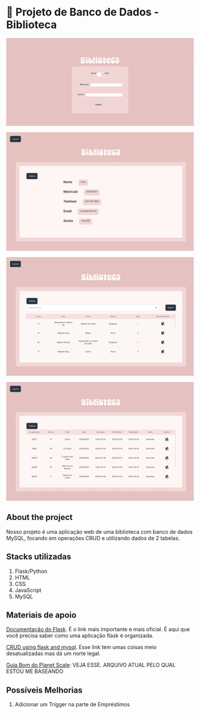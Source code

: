 # 📕 Projeto de Banco de Dados - Biblioteca

![Imagem_Biblio](library-flask/Biblioteca-1.png)

![aluno_dados](library-flask/pdf2png/Chuu-1.png)

![livros](library-flask/pdf2png/Aluno_Livros-1.png)

![emprestimos](library-flask/pdf2png/Devolucao-1.png)


## About the project
Nosso projeto é uma aplicação web de uma biblioteca com banco de dados MySQL, focando em operações CRUD e utilizando dados de 2 tabelas.

## Stacks utilizadas
1. Flask/Python
2. HTML
3. CSS
4. JavaScript
5. MySQL

## Materiais de apoio
[Documentação do Flask](https://python-adv-web-apps.readthedocs.io/en/latest/flask3.html). É o link mais importante e mais oficial. É aqui que você precisa saber como uma aplicação flask é organizada.

[CRUD using flask and mysql](https://www.loginworks.com/blogs/making-web-application-crud-using-flask-and-mysql/). Esse link tem umas coisas meio desatualizadas mas dá um norte legal.

[Guia Bom do Planet Scale](https://planetscale.com/learn/video-courses/mysql-for-python-developers/building-a-flask-app-with-mysql/setting-up-the-flask-project?autoplay=1): VEJA ESSE. ARQUIVO ATUAL PELO QUAL ESTOU ME BASEANDO

## Possíveis Melhorias
1. Adicionar um Trigger na parte de Empréstimos
